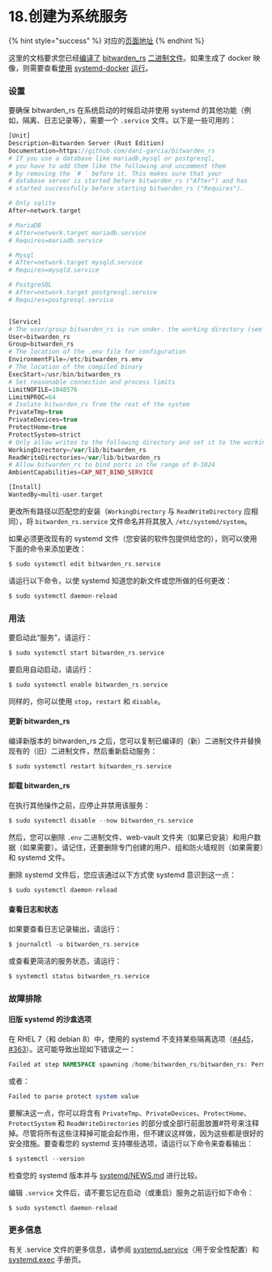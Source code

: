 # 18.创建为系统服务

{% hint style="success" %}
对应的[页面地址](https://github.com/dani-garcia/bitwarden_rs/wiki/Setup-as-a-systemd-service)
{% endhint %}

这里的文档要求您已经[编译了](https://github.com/dani-garcia/bitwarden_rs/wiki/Building-binary) [bitwarden\_rs](https://github.com/dani-garcia/bitwarden_rs/wiki/Building-binary) [二进制文件](https://github.com/dani-garcia/bitwarden_rs/wiki/Building-binary)。如果生成了 docker 映像，则需要查看[使用](running-with-systemd-docker.md) [systemd-docker](running-with-systemd-docker.md) [运行](running-with-systemd-docker.md)。

### 设置

要确保 bitwarden\_rs 在系统启动的时候启动并使用 systemd 的其他功能（例如，隔离、日志记录等），需要一个 `.service` 文件。以下是一些可用的：

```php
[Unit]
Description=Bitwarden Server (Rust Edition)
Documentation=https://github.com/dani-garcia/bitwarden_rs
# If you use a database like mariadb,mysql or postgresql, 
# you have to add them like the following and uncomment them 
# by removing the `# ` before it. This makes sure that your 
# database server is started before bitwarden_rs ("After") and has 
# started successfully before starting bitwarden_rs ("Requires").

# Only sqlite
After=network.target

# MariaDB
# After=network.target mariadb.service
# Requires=mariadb.service

# Mysql
# After=network.target mysqld.service
# Requires=mysqld.service

# PostgreSQL
# After=network.target postgresql.service
# Requires=postgresql.service


[Service]
# The user/group bitwarden_rs is run under. the working directory (see below) should allow write and read access to this user/group
User=bitwarden_rs
Group=bitwarden_rs
# The location of the .env file for configuration
EnvironmentFile=/etc/bitwarden_rs.env
# The location of the compiled binary
ExecStart=/usr/bin/bitwarden_rs
# Set reasonable connection and process limits
LimitNOFILE=1048576
LimitNPROC=64
# Isolate bitwarden_rs from the rest of the system
PrivateTmp=true
PrivateDevices=true
ProtectHome=true
ProtectSystem=strict
# Only allow writes to the following directory and set it to the working directory (user and password data are stored here)
WorkingDirectory=/var/lib/bitwarden_rs
ReadWriteDirectories=/var/lib/bitwarden_rs
# Allow bitwarden_rs to bind ports in the range of 0-1024
AmbientCapabilities=CAP_NET_BIND_SERVICE

[Install]
WantedBy=multi-user.target
```

更改所有路径以匹配您的安装（`WorkingDirectory` 与 `ReadWriteDirectory` 应相同），将 `bitwarden_rs.service` 文件命名并将其放入 `/etc/systemd/system`。

如果必须更改现有的 systemd 文件（您安装的软件包提供给您的），则可以使用下面的命令来添加更改：

```php
$ sudo systemctl edit bitwarden_rs.service
```

请运行以下命令，以使 systemd 知道您的新文件或您所做的任何更改：

```php
$ sudo systemctl daemon-reload
```

### 用法

要启动此“服务”，请运行：

```php
$ sudo systemctl start bitwarden_rs.service
```

要启用自动启动，请运行：

```php
$ sudo systemctl enable bitwarden_rs.service
```

同样的，你可以使用 `stop`，`restart` 和 `disable`。

#### 更新 bitwarden\_rs

编译新版本的 bitwarden\_rs 之后，您可以复制已编译的（新）二进制文件并替换现有的（旧）二进制文件，然后重新启动服务：

```php
$ sudo systemctl restart bitwarden_rs.service
```

#### 卸载 bitwarden\_rs

在执行其他操作之前，应停止并禁用该服务：

```php
$ sudo systemctl disable --now bitwarden_rs.service
```

然后，您可以删除 `.env` 二进制文件、web-vault 文件夹（如果已安装）和用户数据（如果需要）。请记住，还要删除专门创建的用户、组和防火墙规则（如果需要）和 systemd 文件。

删除 systemd 文件后，您应该通过以下方式使 systemd 意识到这一点：

```php
$ sudo systemctl daemon-reload
```

#### 查看日志和状态

如果要查看日志记录输出，请运行：

```php
$ journalctl -u bitwarden_rs.service
```

或查看更简洁的服务状态，请运行：

```php
$ systemctl status bitwarden_rs.service
```

### 故障排除

#### 旧版 systemd 的沙盒选项

在 RHEL 7（和 debian 8）中，使用的 systemd 不支持某些隔离选项（[\#445](https://github.com/dani-garcia/bitwarden_rs/issues/445)，[\#363](https://github.com/dani-garcia/bitwarden_rs/issues/363)）。这可能导致出现如下错误之一：

```php
Failed at step NAMESPACE spawning /home/bitwarden_rs/bitwarden_rs: Permission denied
```

或者：

```php
Failed to parse protect system value
```

要解决这一点，你可以将含有  `PrivateTmp`、`PrivateDevices`、`ProtectHome`、`ProtectSystem` 和 `ReadWriteDirectories` 的部分或全部行前面放置\#符号来注释掉。尽管将所有这些注释掉可能会起作用，但不建议这样做，因为这些都是很好的安全措施。要查看您的 systemd 支持哪些选项，请运行以下命令来查看输出：

```php
$ systemctl --version
```

检查您的 systemd 版本并与 [systemd/NEWS.md](https://github.com/systemd/systemd/blob/master/NEWS) 进行比较。

编辑 `.service` 文件后，请不要忘记在启动（或重启）服务之前运行如下命令：

```php
$ sudo systemctl daemon-reload
```

### 更多信息

有关 .service 文件的更多信息，请参阅 [systemd.service](https://www.freedesktop.org/software/systemd/man/systemd.service.html)（用于安全性配置）和 [systemd.exec](https://www.freedesktop.org/software/systemd/man/systemd.exec.html) 手册页。

